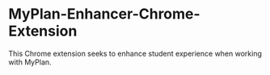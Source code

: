 # MyPlan-Enhancer-Chrome-Extension
This Chrome extension seeks to enhance student experience when working with MyPlan.
